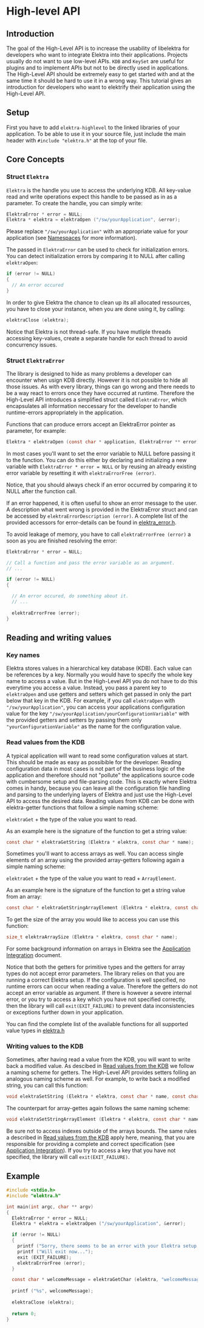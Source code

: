 
# High-level API

## Introduction

The goal of the High-Level API is to increase the usability of libelektra for developers who want to integrate Elektra into their applications. Projects usually do not want to use low-level APIs. `KDB` and `KeySet` are useful for plugins and to implement APIs but not to be directly used in applications. The High-Level API should be extremely easy to get started with and at the same time it should be hard to use it in a wrong way. This tutorial gives an introduction for developers who want to elektrify their application using the High-Level API.

## Setup

First you have to add `elektra-highlevel` to the linked libraries of your application. To be able to use it in your source file, just include the main header with `#include "elektra.h"` at the top of your file.

## Core Concepts

### Struct `Elektra`
`Elektra` is the handle you use to access the underlying KDB. All key-value read and write operations expect this handle to be passed as in as a parameter. To create the handle, you can simply write:

```c
ElektraError * error = NULL;
Elektra * elektra = elektraOpen ("/sw/yourApplication", &error);
```

Please replace `"/sw/yourApplication"` with an appropriate value for your application (see [Namespaces](libelektra/doc/tutorials/namespaces.md) for more information).

The passed in `ElektraError` can be used to check for initialization errors. You can detect initialization errors by comparing it to NULL after calling `elektraOpen`:

```c
if (error != NULL) 
{
  // An error occured
}
```

In order to give Elektra the chance to clean up its all allocated ressources, you have to close your instance, when you are done using it, by calling:

```c
elektraClose (elektra);
```

Notice that Elektra is not thread-safe. If you have mutliple threads accessing key-values, create a separate handle for each thread to avoid concurrency issues.

### Struct `ElektraError`
The library is designed to hide as many problems a developer can encounter when usign KDB directly. However it is not possible to hide all those issues. As with every library, things can go wrong and there needs to be a way react to errors once they have occurred at runtime. Therefore the High-Level API introduces a simplified struct called `ElektraError`, which encapsulates all information neccessary for the developer to handle runtime-errors appropriately in the application.

Functions that can produce errors accept an ElektraError pointer as parameter, for example:

```c
Elektra * elektraOpen (const char * application, ElektraError ** error);
```

In most cases you'll want to set the error variable to NULL before passing it to the function. You can do this either by declaring and initializing a new variable with `ElektraError * error = NULL` or by reusing an already existing error variable by resetting it with `elektraErrorFree (error)`. 

Notice, that you should always check if an error occurred by comparing it to NULL after the function call. 

If an error happened, it is often useful to show an error message to the user. A description what went wrong is provided in the ElektraError struct and can be accessed by `elektraErrorDescription (error)`. A complete list of the provided accessors for error-details can be found in [elektra_error.h](libelektra/libs/highlevel/elektra_error.h).

To avoid leakage of memory, you have to call `elektraErrorFree (error)` a soon as you are finished resolving the error:

```c
ElektraError * error = NULL;

// Call a function and pass the error variable as an argument.
// ...

if (error != NULL)
{

  // An error occured, do something about it.
  // ...
  
  elektraErrorFree (error);
}
```

## Reading and writing values

### Key names
Elektra stores values in a hierarchical key database (KDB). Each value can be references by a key. Normally you would have to specify the whole key name to access a value. But in the High-Level API you do not have to do this everytime you access a value. Instead, you pass a parent key to `elektraOpen` and use getters and setters which get passed in only the part below that key in the KDB. For example, if you call `elektraOpen` with `"/sw/yourApplication"`, you can access your applications configuration value for the key `"/sw/yourApplication/yourConfigurationVariable"` with the provided getters and setters by passing them only `"yourConfigurationVariable"` as the name for the configuration value.

### Read values from the KDB
A typical application will want to read some configuration values at start. This should be made as easy as possibible for the developer. Reading configuration data in most cases is not part of the business logic of the application and therefore should not "pollute" the applications source code with cumbersome setup and file-parsing code. This is exactly where Elektra comes in handy, because you can leave all the configuration file handling and parsing to the underlying layers of Elektra and just use the High-Level API to access the desired data. Reading values from KDB can be done with elektra-getter functions that follow a simple naming scheme: 

`elektraGet` + the type of the value you want to read.

As an example here is the signature of the function to get a string value:

```c
const char * elektraGetString (Elektra * elektra, const char * name);
```

Sometimes you'll want to access arrays as well. You can access single elements of an array using the provided array-getters following again a simple naming scheme: 

`elektraGet` + the type of the value you want to read + `ArrayElement`.

As an example here is the signature of the function to get a string value from an array:

```c
const char * elektraGetStringArrayElement (Elektra * elektra, const char * name, size_t index);
```

To get the size of the array you would like to access you can use this function:

```c
size_t elektraArraySize (Elektra * elektra, const char * name);
```

For some background information on arrays in Elektra see the [Application Integration](doc/tutorials/application-integration.md) document.

Notice that both the getters for primitive types and the getters for array types do not accept error parameters. The library relies on that you are running a correct Elektra setup. If the configuration is well specified, no runtime errors can occur when reading a value. Therefore the getters do not accept an error variable as argument. If there is however a severe internal error, or you try to access a key which you have not specified correctly, then the library will call `exit(EXIT_FAILURE)` to prevent data inconsistencies or exceptions further down in your application.

You can find the complete list of the available functions for all supported value types in [elektra.h](libelektra/libs/highlevel/elektra.h)

### Writing values to the KDB

Sometimes, after having read a value from the KDB, you will want to write back a modified value. As descibed in [Read values from the KDB](#read-values-from-the-kdb) we follow a naming scheme for getters. The High-Level API provides setters folling an analogous naming scheme as well. For example, to write back a modified string, you can call this function:

```c
void elektraSetString (Elektra * elektra, const char * name, const char * value);
```

The counterpart for array-gettes again follows the same naming scheme:

```c
void elektraSetStringArrayElement (Elektra * elektra, const char * name, const char * value, size_t index);
```

Be sure not to access indexes outside of the arrays bounds. The same rules a described in [Read values from the KDB](#read-values-from-the-kdb) apply here, meaning, that you are responsible for providing a complete and correct specification (see [Application Integration](doc/tutorials/application-integration.md)). If you try to access a key that you have not specified, the library will call `exit(EXIT_FAILURE)`.

## Example
```c
#include <stdio.h>
#include "elektra.h"

int main(int argc, char ** argv)
{
  ElektraError * error = NULL;
  Elektra * elektra = elektraOpen ("/sw/yourApplication", &error);

  if (error != NULL) 
  {
    printf ("Sorry, there seems to be an error with your Elektra setup: %s\n", elektraErrorDescription (error));
    printf ("Will exit now...");
    exit (EXIT_FAILURE);
    elektraErrorFree (error);
  }

  const char * welcomeMessage = elektraGetChar (elektra, "welcomeMessage");
  
  printf ("%s", welcomeMessage);
  
  elektraClose (elektra);
  
  return 0;
}
```
